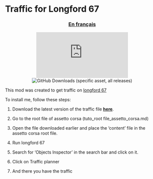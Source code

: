 # Traffic for Longford 67

<div align="center">

### [En français](https://github.com/writedev/Traffic-for-Longford-67/blob/main/traduction/readme_fr.md)

![GitHub Downloads (specific asset, all releases)](https://img.shields.io/github/downloads/writedev/Traffic-for-Longford-67/Traffic_longford67.7z?style=for-the-badge) ![GitHub Downloads (specific asset, all releases)](https://img.shields.io/github/languages/count/writedev/Traffic-for-Longford-67?style=for-the-badge)

</div>

This mod was created to get traffic on [longford 67](https://www.overtake.gg/downloads/longford-1967.2741/)

To install me, follow these steps:

1. Download the latest version of the traffic file **[here](https://github.com/writedev/Traffic-for-Longford-67/releases/download/1.0.1/Traffic_longford67.7z)**.

2. Go to the root file of assetto corsa (tuto_root file_assetto_corsa.md)

3. Open the file downloaded earlier and place the ‘content’ file in the assetto corsa root file.

4. Run longford 67

5. Search for ‘Objects Inspector’ in the search bar and click on it.

6. Click on Traffic planner

7. And there you have the traffic
